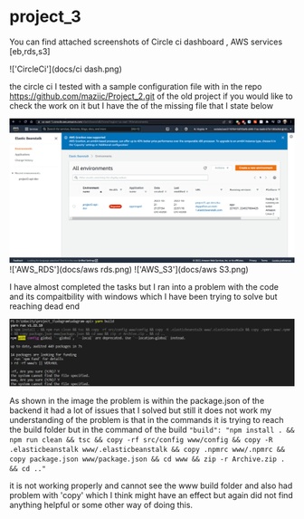 # project_3

You can find attached screenshots of Circle ci dashboard , AWS services [eb,rds,s3]

!['CircleCi'](docs/ci dash.png)

the circle ci I tested with a sample configuration file with in the repo https://github.com/maziic/Project_2.git
of the old project if you would like to check the work on it but I have the of the missing file that I state below

!['AWS_EB'](docs\awseb.png)
!['AWS_RDS'](docs/aws rds.png)
!['AWS_S3'](docs/aws S3.png)

I have almost completed the tasks but I ran into a problem with the code and its compaitbility with windows which I have been trying
to solve but reaching dead end

!['Issue'](docs/issue.png)

As shown in the image the problem is within the package.json of the backend it had a lot of issues that I solved but still it does not work my understanding of the problem is that in the commands it is trying to reach the build folder but in the command of the build `"build": "npm install . && npm run clean && tsc && copy -rf src/config www/config && copy -R .elasticbeanstalk www/.elasticbeanstalk && copy .npmrc www/.npmrc && copy package.json www/package.json && cd www && zip -r Archive.zip . && cd .."`

it is not working properly and cannot see the www build folder and also had problem with 'copy' which I think might have an effect but again did not find anything helpful or some other way of doing this.
